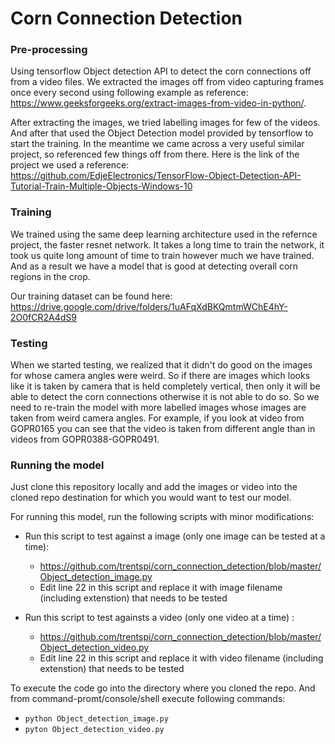 
# Corn Connection Detection


### Pre-processing
Using tensorflow Object detection API to detect the corn connections off from a video files.
We extracted the images off from video capturing frames once every second using following
example as reference: https://www.geeksforgeeks.org/extract-images-from-video-in-python/.

After extracting the images, we tried labelling images for few of the videos. And after that used
the Object Detection model provided by tensorflow to start the training. In the meantime we came across
a very useful similar project, so referenced few things off from there. Here is the link of the project
we used a reference: 
https://github.com/EdjeElectronics/TensorFlow-Object-Detection-API-Tutorial-Train-Multiple-Objects-Windows-10

### Training
We trained using the same deep learning architecture used in the refernce project, the faster resnet network.
It takes a long time to train the network, it took us quite long amount of time to train however much we have trained.
And as a result we have a model that is good at detecting overall corn regions in the crop.

Our training dataset can be found here: https://drive.google.com/drive/folders/1uAFqXdBKQmtmWChE4hY-2O0fCR2A4dS9


### Testing
When we started testing, we realized that it didn't do good on the images for whose camera angles were weird. So if there
are images which looks like it is taken by camera that is held completely vertical, then only it will be able to detect
the corn connections otherwise it is not able to do so. So we need to re-train the model with more labelled images whose
images are taken from weird camera angles. For example, if you look at video from GOPR0165 you can see that the video is
taken from different angle than in videos from GOPR0388-GOPR0491.


### Running the model
Just clone this repository locally and add the images or video into the cloned repo destination for which you would want
to test our model.


For running this model, run the following scripts with minor modifications:
* Run this script to test against a image (only one image can be tested at a time):
    * https://github.com/trentspi/corn_connection_detection/blob/master/Object_detection_image.py
    * Edit line 22 in this script and replace it with image filename (including extenstion) that needs to be tested


* Run this script to test againsts a video (only one video at a time) :
    * https://github.com/trentspi/corn_connection_detection/blob/master/Object_detection_video.py
    * Edit line 22 in this script and replace it with video filename (including extenstion) that needs to be tested



To execute the code go into the directory where you cloned the repo. And from command-promt/console/shell execute following
commands:
* `python Object_detection_image.py`
* `pyton Object_detection_video.py`